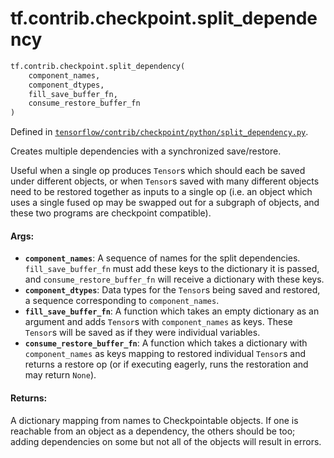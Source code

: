 <div itemscope itemtype="http://developers.google.com/ReferenceObject">
<meta itemprop="name" content="tf.contrib.checkpoint.split_dependency" />
<meta itemprop="path" content="Stable" />
</div>

# tf.contrib.checkpoint.split_dependency

``` python
tf.contrib.checkpoint.split_dependency(
    component_names,
    component_dtypes,
    fill_save_buffer_fn,
    consume_restore_buffer_fn
)
```



Defined in [`tensorflow/contrib/checkpoint/python/split_dependency.py`](https://www.tensorflow.org/code/tensorflow/contrib/checkpoint/python/split_dependency.py).

Creates multiple dependencies with a synchronized save/restore.

Useful when a single op produces `Tensor`s which should each be saved under
different objects, or when `Tensor`s saved with many different objects need to
be restored together as inputs to a single op (i.e. an object which uses a
single fused op may be swapped out for a subgraph of objects, and these two
programs are checkpoint compatible).

#### Args:

* <b>`component_names`</b>: A sequence of names for the split
    dependencies. `fill_save_buffer_fn` must add these keys to the dictionary
    it is passed, and `consume_restore_buffer_fn` will receive a dictionary
    with these keys.
* <b>`component_dtypes`</b>: Data types for the `Tensor`s being saved and restored, a
    sequence corresponding to `component_names`.
* <b>`fill_save_buffer_fn`</b>: A function which takes an empty dictionary as an
    argument and adds `Tensor`s with `component_names` as keys. These
    `Tensor`s will be saved as if they were individual variables.
* <b>`consume_restore_buffer_fn`</b>: A function which takes a dictionary with
    `component_names` as keys mapping to restored individual `Tensor`s and
    returns a restore op (or if executing eagerly, runs the restoration and
    may return `None`).


#### Returns:

A dictionary mapping from names to Checkpointable objects. If one is
reachable from an object as a dependency, the others should be too; adding
dependencies on some but not all of the objects will result in errors.